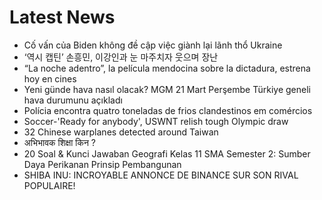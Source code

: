 # Latest News
-  Cố vấn của Biden không đề cập việc giành lại lãnh thổ Ukraine
-  ‘역시 캡틴’ 손흥민, 이강인과 눈 마주치자 웃으며 장난
-  “La noche adentro”, la película mendocina sobre la dictadura, estrena hoy en cines
-  Yeni günde hava nasıl olacak? MGM 21 Mart Perşembe Türkiye geneli hava durumunu açıkladı
-  Polícia encontra quatro toneladas de frios clandestinos em comércios
-  Soccer-'Ready for anybody', USWNT relish tough Olympic draw
-  32 Chinese warplanes detected around Taiwan
-  अभिभावक शिक्षा किन ?
-  20 Soal & Kunci Jawaban Geografi Kelas 11 SMA Semester 2: Sumber Daya Perikanan Prinsip Pembangunan
-  SHIBA INU: INCROYABLE ANNONCE DE BINANCE SUR SON RIVAL POPULAIRE!
